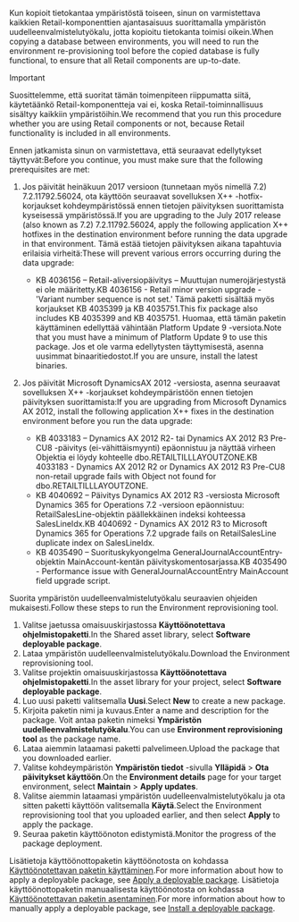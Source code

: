 <span data-ttu-id="e31d9-101">Kun kopioit tietokantaa ympäristöstä toiseen, sinun on varmistettava kaikkien Retail-komponenttien ajantasaisuus suorittamalla ympäristön uudelleenvalmistelutyökalu, jotta kopioitu tietokanta toimisi oikein.</span><span class="sxs-lookup"><span data-stu-id="e31d9-101">When copying a database between environments, you will need to run the environment re-provisioning tool before the copied database is fully functional, to ensure that all Retail components are up-to-date.</span></span>

> [!IMPORTANT]
> <span data-ttu-id="e31d9-102">Suosittelemme, että suoritat tämän toimenpiteen riippumatta siitä, käytetäänkö Retail-komponentteja vai ei, koska Retail-toiminnallisuus sisältyy kaikkiin ympäristöihin.</span><span class="sxs-lookup"><span data-stu-id="e31d9-102">We recommend that you run this procedure whether you are using Retail components or not, because Retail functionality is included in all environments.</span></span> 

<span data-ttu-id="e31d9-103">Ennen jatkamista sinun on varmistettava, että seuraavat edellytykset täyttyvät:</span><span class="sxs-lookup"><span data-stu-id="e31d9-103">Before you continue, you must make sure that the following prerequisites are met:</span></span>
1. <span data-ttu-id="e31d9-104">Jos päivität heinäkuun 2017 versioon (tunnetaan myös nimellä 7.2) 7.2.11792.56024, ota käyttöön seuraavat sovelluksen X++ -hotfix-korjaukset kohdeympäristössä ennen tietojen päivityksen suorittamista kyseisessä ympäristössä.</span><span class="sxs-lookup"><span data-stu-id="e31d9-104">If you are upgrading to the July 2017 release (also known as 7.2) 7.2.11792.56024, apply the following application X++ hotfixes in the destination environment before running the data upgrade in that environment.</span></span> <span data-ttu-id="e31d9-105">Tämä estää tietojen päivityksen aikana tapahtuvia erilaisia virheitä:</span><span class="sxs-lookup"><span data-stu-id="e31d9-105">These will prevent various errors occurring during the data upgrade:</span></span>

    - <span data-ttu-id="e31d9-106">KB 4036156 – Retail-aliversiopäivitys – Muuttujan numerojärjestystä ei ole määritetty.</span><span class="sxs-lookup"><span data-stu-id="e31d9-106">KB 4036156 - Retail minor version upgrade - 'Variant number sequence is not set.'</span></span> <span data-ttu-id="e31d9-107">Tämä paketti sisältää myös korjaukset KB 4035399 ja KB 4035751.</span><span class="sxs-lookup"><span data-stu-id="e31d9-107">This fix package also includes KB 4035399 and KB 4035751.</span></span> <span data-ttu-id="e31d9-108">Huomaa, että tämän paketin käyttäminen edellyttää vähintään Platform Update 9 -versiota.</span><span class="sxs-lookup"><span data-stu-id="e31d9-108">Note that you must have a minimum of Platform Update 9 to use this package.</span></span> <span data-ttu-id="e31d9-109">Jos et ole varma edellytysten täyttymisestä, asenna uusimmat binaaritiedostot.</span><span class="sxs-lookup"><span data-stu-id="e31d9-109">If you are unsure, install the latest binaries.</span></span>
    
2. <span data-ttu-id="e31d9-110">Jos päivität Microsoft DynamicsAX 2012 -versiosta, asenna seuraavat sovelluksen X++ -korjaukset kohdeympäristöön ennen tietojen päivityksen suorittamista:</span><span class="sxs-lookup"><span data-stu-id="e31d9-110">If you are upgrading from Microsoft Dynamics AX 2012, install the following application X++ fixes in the destination environment before you run the data upgrade:</span></span>
    - <span data-ttu-id="e31d9-111">KB 4033183 – Dynamics AX 2012 R2- tai Dynamics AX 2012 R3 Pre-CU8 -päivitys (ei-vähittäismyynti) epäonnistuu ja näyttää virheen Objektia ei löydy kohteelle dbo.RETAILTILLLAYOUTZONE.</span><span class="sxs-lookup"><span data-stu-id="e31d9-111">KB 4033183 - Dynamics AX 2012 R2 or Dynamics AX 2012 R3 Pre-CU8 non-retail upgrade fails with Object not found for dbo.RETAILTILLLAYOUTZONE.</span></span>
    - <span data-ttu-id="e31d9-112">KB 4040692 – Päivitys Dynamics AX 2012 R3 -versiosta Microsoft Dynamics 365 for Operations 7.2 -versioon epäonnistuu: RetailSalesLine-objektin päällekkäinen indeksi kohteessa SalesLineIdx.</span><span class="sxs-lookup"><span data-stu-id="e31d9-112">KB 4040692 - Dynamics AX 2012 R3 to Microsoft Dynamics 365 for Operations 7.2 upgrade fails on RetailSalesLine duplicate index on SalesLineIdx.</span></span>
    - <span data-ttu-id="e31d9-113">KB 4035490 – Suorituskykyongelma GeneralJournalAccountEntry-objektin MainAccount-kentän päivityskomentosarjassa.</span><span class="sxs-lookup"><span data-stu-id="e31d9-113">KB 4035490 - Performance issue with GeneralJournalAccountEntry MainAccount field upgrade script.</span></span>


<span data-ttu-id="e31d9-114">Suorita ympäristön uudelleenvalmistelutyökalu seuraavien ohjeiden mukaisesti.</span><span class="sxs-lookup"><span data-stu-id="e31d9-114">Follow these steps to run the Environment reprovisioning tool.</span></span>

1. <span data-ttu-id="e31d9-115">Valitse jaetussa omaisuuskirjastossa **Käyttöönotettava ohjelmistopaketti**.</span><span class="sxs-lookup"><span data-stu-id="e31d9-115">In the Shared asset library, select **Software deployable package**.</span></span>
2. <span data-ttu-id="e31d9-116">Lataa ympäristön uudelleenvalmistelutyökalu.</span><span class="sxs-lookup"><span data-stu-id="e31d9-116">Download the Environment reprovisioning tool.</span></span>
3. <span data-ttu-id="e31d9-117">Valitse projektin omaisuuskirjastossa **Käyttöönotettava ohjelmistopaketti**.</span><span class="sxs-lookup"><span data-stu-id="e31d9-117">In the asset library for your project, select **Software deployable package**.</span></span>
4. <span data-ttu-id="e31d9-118">Luo uusi paketti valitsemalla **Uusi**.</span><span class="sxs-lookup"><span data-stu-id="e31d9-118">Select **New** to create a new package.</span></span>
5. <span data-ttu-id="e31d9-119">Kirjoita paketin nimi ja kuvaus.</span><span class="sxs-lookup"><span data-stu-id="e31d9-119">Enter a name and description for the package.</span></span> <span data-ttu-id="e31d9-120">Voit antaa paketin nimeksi **Ympäristön uudelleenvalmistelutyökalu**.</span><span class="sxs-lookup"><span data-stu-id="e31d9-120">You can use **Environment reprovisioning tool** as the package name.</span></span>
6. <span data-ttu-id="e31d9-121">Lataa aiemmin lataamasi paketti palvelimeen.</span><span class="sxs-lookup"><span data-stu-id="e31d9-121">Upload the package that you downloaded earlier.</span></span>
7. <span data-ttu-id="e31d9-122">Valitse kohdeympäristön **Ympäristön tiedot** -sivulla **Ylläpidä** > **Ota päivitykset käyttöön**.</span><span class="sxs-lookup"><span data-stu-id="e31d9-122">On the **Environment details** page for your target environment, select **Maintain** > **Apply updates**.</span></span>
8. <span data-ttu-id="e31d9-123">Valitse aiemmin lataamasi ympäristön uudelleenvalmistelutyökalu ja ota sitten paketti käyttöön valitsemalla **Käytä**.</span><span class="sxs-lookup"><span data-stu-id="e31d9-123">Select the Environment reprovisioning tool that you uploaded earlier, and then select **Apply** to apply the package.</span></span>
9. <span data-ttu-id="e31d9-124">Seuraa paketin käyttöönoton edistymistä.</span><span class="sxs-lookup"><span data-stu-id="e31d9-124">Monitor the progress of the package deployment.</span></span> 

<span data-ttu-id="e31d9-125">Lisätietoja käyttöönottopaketin käyttöönotosta on kohdassa [Käyttöönotettavan paketin käyttäminen](../deployment/create-apply-deployable-package.md).</span><span class="sxs-lookup"><span data-stu-id="e31d9-125">For more information about how to apply a deployable package, see [Apply a deployable package](../deployment/create-apply-deployable-package.md).</span></span> <span data-ttu-id="e31d9-126">Lisätietoja käyttöönottopaketin manuaalisesta käyttöönotosta on kohdassa [Käyttöönotettavan paketin asentaminen](../deployment/install-deployable-package.md).</span><span class="sxs-lookup"><span data-stu-id="e31d9-126">For more information about how to manually apply a deployable package, see [Install a deployable package](../deployment/install-deployable-package.md).</span></span>
